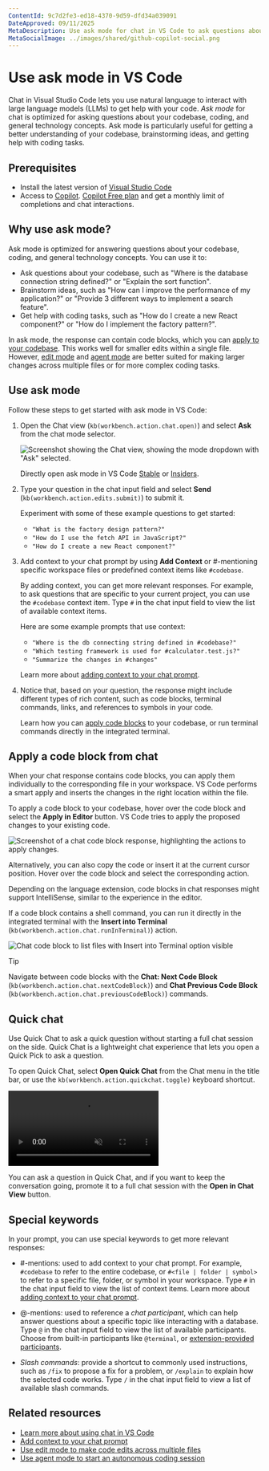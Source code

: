```yaml
---
ContentId: 9c7d2fe3-ed18-4370-9d59-dfd34a039091
DateApproved: 09/11/2025
MetaDescription: Use ask mode for chat in VS Code to ask questions about your codebase, coding, and general technology concepts by using natural language.
MetaSocialImage: ../images/shared/github-copilot-social.png
---
```

# Use ask mode in VS Code

Chat in Visual Studio Code lets you use natural language to interact with large language models (LLMs) to get help with your code. _Ask mode_ for chat  is optimized for asking questions about your codebase, coding, and general technology concepts. Ask mode is particularly useful for getting a better understanding of your codebase, brainstorming ideas, and getting help with coding tasks.

## Prerequisites

* Install the latest version of [Visual Studio Code](/download)
* Access to [Copilot](/docs/copilot/setup.md). [Copilot Free plan](https://github.com/github-copilot/signup) and get a monthly limit of completions and chat interactions.

## Why use ask mode?

Ask mode is optimized for answering questions about your codebase, coding, and general technology concepts. You can use it to:

* Ask questions about your codebase, such as "Where is the database connection string defined?" or "Explain the sort function".
* Brainstorm ideas, such as "How can I improve the performance of my application?" or "Provide 3 different ways to implement a search feature".
* Get help with coding tasks, such as "How do I create a new React component?" or "How do I implement the factory pattern?".

In ask mode, the response can contain code blocks, which you can [apply to your codebase](#apply-a-code-block-from-chat). This works well for smaller edits within a single file. However, [edit mode](/docs/copilot/chat/copilot-edits.md) and [agent mode](/docs/copilot/chat/chat-agent-mode.md) are better suited for making larger changes across multiple files or for more complex coding tasks.

## Use ask mode

Follow these steps to get started with ask mode in VS Code:

1. Open the Chat view (`kb(workbench.action.chat.open)`) and select **Ask** from the chat mode selector.

    ![Screenshot showing the Chat view, showing the mode dropdown with "Ask" selected.](images/ask-mode/chat-mode-dropdown-ask.png)

    Directly open ask mode in VS Code [Stable](vscode://GitHub.Copilot-Chat/chat?mode=ask) or [Insiders](vscode-insiders://GitHub.Copilot-Chat/chat?mode=ask).

1. Type your question in the chat input field and select **Send** (`kb(workbench.action.edits.submit)`) to submit it.

    Experiment with some of these example questions to get started:

    * `"What is the factory design pattern?"`
    * `"How do I use the fetch API in JavaScript?"`
    * `"How do I create a new React component?"`

1. Add context to your chat prompt by using **Add Context** or #-mentioning specific workspace files or predefined context items like `#codebase`.

    By adding context, you can get more relevant responses. For example, to ask questions that are specific to your current project, you can use the `#codebase` context item. Type `#` in the chat input field to view the list of available context items.

    Here are some example prompts that use context:

    * `"Where is the db connecting string defined in #codebase?"`
    * `"Which testing framework is used for #calculator.test.js?"`
    * `"Summarize the changes in #changes"`

    Learn more about [adding context to your chat prompt](/docs/copilot/chat/copilot-chat-context.md).

1. Notice that, based on your question, the response might include different types of rich content, such as code blocks, terminal commands, links, and references to symbols in your code.

    Learn how you can [apply code blocks](#apply-a-code-block-from-chat) to your codebase, or run terminal commands directly in the integrated terminal.

## Apply a code block from chat

When your chat response contains code blocks, you can apply them individually to the corresponding file in your workspace. VS Code performs a smart apply and inserts the changes in the right location within the file.

To apply a code block to your codebase, hover over the code block and select the **Apply in Editor** button. VS Code tries to apply the proposed changes to your existing code.

![Screenshot of a chat code block response, highlighting the actions to apply changes.](images/ask-mode/copilot-chat-view-code-block-actions.png)

Alternatively, you can also copy the code or insert it at the current cursor position. Hover over the code block and select the corresponding action.

Depending on the language extension, code blocks in chat responses might support IntelliSense, similar to the experience in the editor.

If a code block contains a shell command, you can run it directly in the integrated terminal with the **Insert into Terminal** (`kb(workbench.action.chat.runInTerminal)`) action.

![Chat code block to list files with Insert into Terminal option visible](images/ask-mode/run-in-terminal.png)

> [!TIP]
> Navigate between code blocks with the **Chat: Next Code Block** (`kb(workbench.action.chat.nextCodeBlock)`) and **Chat Previous Code Block** (`kb(workbench.action.chat.previousCodeBlock)`) commands.

## Quick chat

Use Quick Chat to ask a quick question without starting a full chat session on the side. Quick Chat is a lightweight chat experience that lets you open a Quick Pick to ask a question.

To open Quick Chat, select **Open Quick Chat** from the Chat menu in the title bar, or use the `kb(workbench.action.quickchat.toggle)` keyboard shortcut.

<video src="images/ask-mode/quick-chat-recursion.mp4" title="Open Quick Chat to ask about recursion, and then open the response in the Chat view." autoplay loop controls muted></video>

You can ask a question in Quick Chat, and if you want to keep the conversation going, promote it to a full chat session with the **Open in Chat View** button.

## Special keywords

In your prompt, you can use special keywords to get more relevant responses:

* #-mentions: used to add context to your chat prompt. For example, `#codebase` to refer to the entire codebase, or `#<file | folder | symbol>` to refer to a specific file, folder, or symbol in your workspace. Type `#` in the chat input field to view the list of context items. Learn more about [adding context to your chat prompt](/docs/copilot/chat/copilot-chat-context.md).

* @-mentions: used to reference a _chat participant_, which can help answer questions about a specific topic like interacting with a database. Type `@` in the chat input field to view the list of available participants. Choose from built-in participants like `@terminal`, or [extension-provided participants](https://marketplace.visualstudio.com/search?term=tag%3Achat-participant&target=VSCode&category=All%20categories&sortBy=Relevance).

* _Slash commands_: provide a shortcut to commonly used instructions, such as `/fix` to propose a fix for a problem, or `/explain` to explain how the selected code works. Type `/` in the chat input field to view a list of available slash commands.

## Related resources

* [Learn more about using chat in VS Code](/docs/copilot/chat/copilot-chat.md)
* [Add context to your chat prompt](/docs/copilot/chat/copilot-chat-context.md)
* [Use edit mode to make code edits across multiple files](/docs/copilot/chat/copilot-edits.md)
* [Use agent mode to start an autonomous coding session](/docs/copilot/chat/chat-agent-mode.md)
